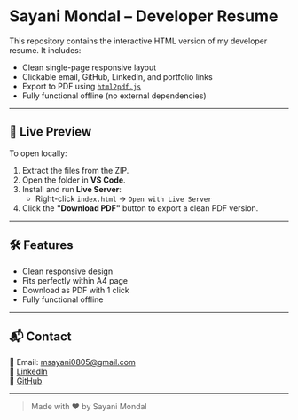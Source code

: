 # Sayani Mondal – Developer Resume

This repository contains the interactive HTML version of my developer resume. It includes:

- Clean single-page responsive layout
- Clickable email, GitHub, LinkedIn, and portfolio links
- Export to PDF using [`html2pdf.js`](https://github.com/eKoopmans/html2pdf)
- Fully functional offline (no external dependencies)

---

## 🚀 Live Preview

To open locally:

1. Extract the files from the ZIP.
2. Open the folder in **VS Code**.
3. Install and run **Live Server**:
   - Right-click `index.html` → `Open with Live Server`
4. Click the **"Download PDF"** button to export a clean PDF version.

---

## 🛠 Features

- Clean responsive design
- Fits perfectly within A4 page
- Download as PDF with 1 click
- Fully functional offline

---

## 📬 Contact

📧 Email: [msayani0805@gmail.com](mailto:msayani0805@gmail.com)  
🔗 [LinkedIn](https://linkedin.com/in/sayani-mondal-7220ab24b)  
🔗 [GitHub](https://github.com/Sayaniiii08)

---

> Made with ❤️ by Sayani Mondal


